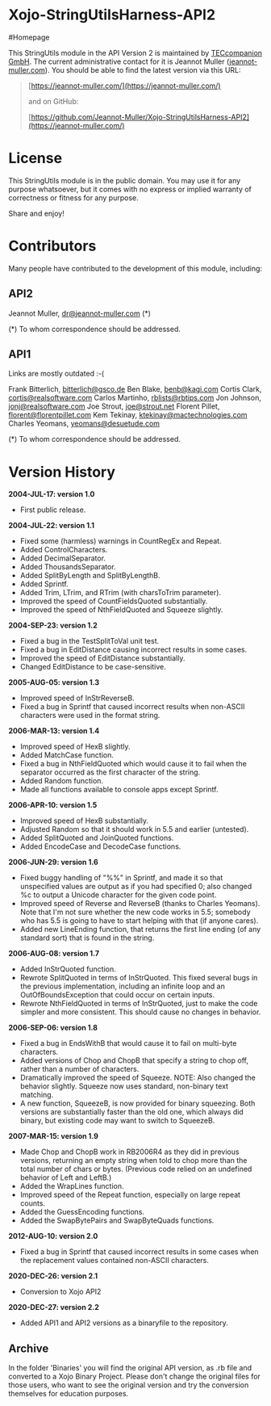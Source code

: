 # Xojo-StringUtilsHarness-API2
#Homepage

This StringUtils module in the API Version 2 is maintained by [TECcompanion GmbH](https://teccompanion.com).
The current administrative contact for it is Jeannot Muller ([jeannot-muller.com](https://jeannot-muller.com)).
You should be able to find the latest version via this URL:

> [https://jeannot-muller.com/](https://jeannot-muller.com/) 
> 
> and on GitHub: 
> 
> [https://github.com/Jeannot-Muller/Xojo-StringUtilsHarness-API2](https://jeannot-muller.com/)

# License

This StringUtils module is in the public domain.  You may use it for any purpose
whatsoever, but it comes with no express or implied warranty of correctness or
fitness for any purpose.

Share and enjoy!

# Contributors
Many people have contributed to the development of this module, including:

## API2
Jeannot Muller, [dr@jeannot-muller.com]() (*)

(*) To whom correspondence should be addressed.

## API1
Links are mostly outdated :-(

Frank Bitterlich, bitterlich@gsco.de
Ben Blake, benb@kagi.com
Cortis Clark, cortis@realsoftware.com
Carlos Martinho, rblists@rbtips.com
Jon Johnson, jonj@realsoftware.com
Joe Strout, joe@strout.net 
Florent Pillet, florent@florentpillet.com
Kem Tekinay, ktekinay@mactechnologies.com
Charles Yeomans, yeomans@desuetude.com

(*) To whom correspondence should be addressed.

# Version History

**2004-JUL-17: version 1.0**

* First public release.

**2004-JUL-22: version 1.1**

- Fixed some (harmless) warnings in CountRegEx and Repeat.
- Added ControlCharacters.
- Added DecimalSeparator.
- Added ThousandsSeparator.
- Added SplitByLength and SplitByLengthB.
- Added Sprintf.
- Added Trim, LTrim, and RTrim (with charsToTrim parameter).
- Improved the speed of CountFieldsQuoted substantially.
- Improved the speed of NthFieldQuoted and Squeeze slightly.

**2004-SEP-23: version 1.2**

- Fixed a bug in the TestSplitToVal unit test.
- Fixed a bug in EditDistance causing incorrect results in some cases.
- Improved the speed of EditDistance substantially.
- Changed EditDistance to be case-sensitive.

**2005-AUG-05: version 1.3**

- Improved speed of InStrReverseB.
- Fixed a bug in Sprintf that caused incorrect results when non-ASCII
  characters were used in the format string.

**2006-MAR-13: version 1.4**

- Improved speed of HexB slightly.
- Added MatchCase function.
- Fixed a bug in NthFieldQuoted which would cause it to fail when 
   the separator occurred as the first character of the string.
- Added Random function.
- Made all functions available to console apps except Sprintf.

**2006-APR-10: version 1.5**

- Improved speed of HexB substantially.
- Adjusted Random so that it should work in 5.5 and earlier (untested).
- Added SplitQuoted and JoinQuoted functions.
- Added EncodeCase and DecodeCase functions.

**2006-JUN-29: version 1.6**

- Fixed buggy handling of "%%" in Sprintf, and made it so that unspecified
   values are output as if you had specified 0; also changed %c to output
   a Unicode character for the given code point.
- Improved speed of Reverse and ReverseB (thanks to Charles Yeomans).
   Note that I'm not sure whether the new code works in 5.5; somebody who
   has 5.5 is going to have to start helping with that (if anyone cares).
- Added new LineEnding function, that returns the first line ending (of
   any standard sort) that is found in the string.

**2006-AUG-08: version 1.7**

- Added InStrQuoted function.
- Rewrote SplitQuoted in terms of InStrQuoted.  This fixed several bugs
   in the previous implementation, including an infinite loop and an
   OutOfBoundsException that could occur on certain inputs.
- Rewrote NthFieldQuoted in terms of InStrQuoted, just to make the code
   simpler and more consistent.  This should cause no changes in behavior.

**2006-SEP-06: version 1.8**

- Fixed a bug in EndsWithB that would cause it to fail on multi-byte characters.
- Added versions of Chop and ChopB that specify a string to chop off, rather
   than a number of characters.
- Dramatically improved the speed of Squeeze.  NOTE: Also changed the
   behavior slightly.  Squeeze now uses standard, non-binary text matching.
- A new function, SqueezeB, is now provided for binary squeezing.  Both
   versions are substantially faster than the old one, which always did binary,
   but existing code may want to switch to SqueezeB.

**2007-MAR-15: version 1.9**

- Made Chop and ChopB work in RB2006R4 as they did in previous versions,
  returning an empty string when told to chop more than the total number
  of chars or bytes.  (Previous code relied on an undefined behavior of Left
  and LeftB.)
- Added the WrapLines function.
- Improved speed of the Repeat function, especially on large repeat counts.
- Added the GuessEncoding functions.
- Added the SwapBytePairs and SwapByteQuads functions.

**2012-AUG-10: version 2.0**

- Fixed a bug in Sprintf that caused incorrect results in some cases when the
  replacement values contained non-ASCII characters.
  
**2020-DEC-26: version 2.1**

* Conversion to Xojo API2

**2020-DEC-27: version 2.2**

- Added API1 and API2 versions as a binaryfile to the repository.

## Archive
In the folder 'Binaries' you will find the original API version, as .rb file and converted to a Xojo Binary Project. Please don't change the original files for those users, who want to see the original version and try the conversion themselves for education purposes.